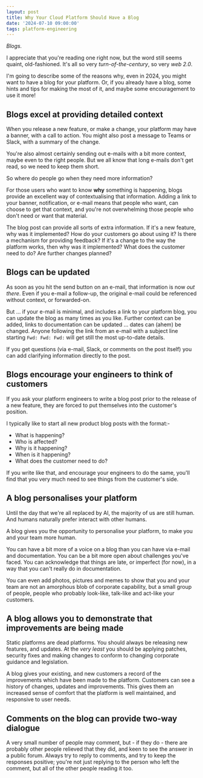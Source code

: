 ```yaml
---
layout: post
title: Why Your Cloud Platform Should Have a Blog
date: '2024-07-10 09:00:00'
tags: platform-engineering
---
```


_Blogs._

I appreciate that you're reading one right now, but the word still seems quaint, old-fashioned. It's all so very _turn-of-the-century_, so very _web 2.0_. 

I'm going to describe some of the reasons why, even in 2024, you might want to have a blog for your platform. Or, if you already have a blog, some hints and tips for making the most of it, and maybe some encouragement to use it more! 

<!--more-->

## Blogs excel at providing detailed context

When you release a new feature, or make a change, your platform may have a banner, with a call to action. You might also post a message to Teams or Slack, with a summary of the change. 

You're also almost certainly sending out e-mails with a bit more context, maybe even to the right people. But we all know that long e-mails don't get read, so we need to keep them short.

So where do people go when they need more information?

For those users who want to know **why** something is happening, blogs provide an excellent way of contextualising that information. Adding a link to your banner, notification, or e-mail means that people who want, can choose to get that context, and you're not overwhelming those people who don't need or want that material. 

The blog post can provide all sorts of extra information. If it's a new feature, why was it implemented? How do your customers go about using it? Is there a mechanism for providing feedback? If it's a change to the way the platform works, then why was it implemented? What does the customer need to do? Are further changes planned?


## Blogs can be updated

As soon as you hit the send button on an e-mail, that information is now _out there_. Even if you e-mail a follow-up, the original e-mail could be referenced without context, or forwarded-on.

But ... if your e-mail is minimal, and includes a link to your platform blog, you can update the blog as many times as you like. Further context can be added, links to documentation can be updated ... dates can (ahem) be changed. Anyone following the link from an e-mail with a subject line starting `Fwd: Fwd: Fwd:` will get still the most up-to-date details.

If you get questions (via e-mail, Slack, or comments on the post itself) you can add clarifying information directly to the post. 


## Blogs encourage your engineers to think of customers

If you ask your platform engineers to write a blog post prior to the release of a new feature, they are forced to put themselves into the customer's position. 

I typically like to start all new product blog posts with the format:- 

* What is happening?
* Who is affected?
* Why is it happening?
* When is it happening?
* What does the customer need to do?

If you write like that, and encourage your engineers to do the same, you'll find that you very much need to see things from the customer's side. 


## A blog personalises your platform

Until the day that we're all replaced by AI, the majority of us are still human. And humans naturally prefer interact with other humans. 

A blog gives you the opportunity to personalise your platform, to make you and your team more human. 

You can have a bit more of a voice on a blog than you can have via e-mail and documentation. You can be a bit more open about challenges you've faced. You can acknowledge that things are late, or imperfect (for now), in a way that you can't really do in documentation. 

You can even add photos, pictures and memes to show that you and your team are not an amorphous blob of corporate capability, but a small group of people, people who probably look-like, talk-like and act-like your customers. 


## A blog allows you to demonstrate that improvements are being made

Static platforms are dead platforms. You should always be releasing new features, and updates. At the _very least_ you should be applying patches, security fixes and making changes to conform to changing corporate guidance and legislation. 

A blog gives your existing, and new customers a record of the improvements which have been made to the platform. Customers can see a history of changes, updates and improvements. This gives them an increased sense of comfort that the platform is well maintained, and responsive to user needs. 


## Comments on the blog can provide two-way dialogue

A very small number of people may comment, but - if they do - there are probably other people relieved that they did, and keen to see the answer in a public forum. Always try to reply to comments, and try to keep the responses positive; you're not just replying to the person who left the comment, but all of the other people reading it too. 